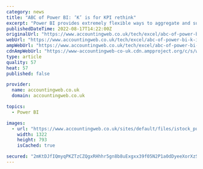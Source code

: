 ```yaml
---
category: news
title: "ABC of Power BI: ‘K’ is for KPI rethink"
excerpt: "Power BI provides extremely flexible ways to aggregate and summarise your accounting data and therefore new ways to calcu"
publishedDateTime: 2022-08-17T14:22:00Z
originalUrl: "https://www.accountingweb.co.uk/tech/excel/abc-of-power-bi-k-is-for-kpi-rethink"
webUrl: "https://www.accountingweb.co.uk/tech/excel/abc-of-power-bi-k-is-for-kpi-rethink"
ampWebUrl: "https://www.accountingweb.co.uk/tech/excel/abc-of-power-bi-k-is-for-kpi-rethink?amp"
cdnAmpWebUrl: "https://www-accountingweb-co-uk.cdn.ampproject.org/c/s/www.accountingweb.co.uk/tech/excel/abc-of-power-bi-k-is-for-kpi-rethink?amp"
type: article
quality: 57
heat: 57
published: false

provider:
  name: accountingweb.co.uk
  domain: accountingweb.co.uk

topics:
  - Power BI

images:
  - url: "https://www.accountingweb.co.uk/sites/default/files/istock_putilich_kpi.jpg"
    width: 1322
    height: 793
    isCached: true

secured: "2mKtDJfIQmyqPKZTzCZQgxRHhhr5gn8b8uExgxx39f05N2P1a0dDyeeXorXzSXJwYsqMW8FlOOJU2RzXBbvv8dJw7THOIcG5BkUi88Drxp+8bTsykYqh6ui9aBUUq4r8NJ3EXDu88W/SGE5utOxzWST+CMyaPCPMoXNyHDimofGVJklx0PbjhilaT6pMZkRZz5SguSlLWymGDbxzQ40//T/lVzq5t9t3T476JRoS2UZDJYWMY9JaCSet66gn1W+rQ2Al8/414OxWtVxuitUpoJHcY3afKg/rpaDtGHG5/O4QiqWOUrHYSXwW1u9nBd7Z5lD5/Xl4IUc/ym/HulNP7aJhqmq0K76DL9NN4AbMSrA=;RoywxXPi5NXFshuCZXeyxQ=="
---
```


